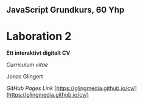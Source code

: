 ## JavaScript Grundkurs, 60 Yhp

# Laboration 2

**Ett interaktivt digitalt CV**

*Curriculum vitae*

Jonas Glingert

*GitHub Pages Link*
[https://glingmedia.github.io/cv/](https://glingmedia.github.io/cv/)